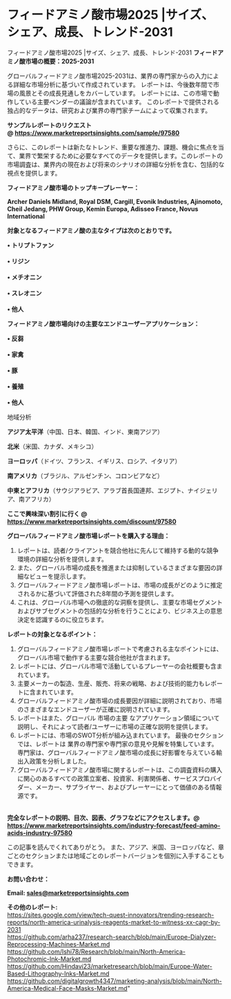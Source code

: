# フィードアミノ酸市場2025 |サイズ、シェア、成長、トレンド-2031
 フィードアミノ酸市場2025 |サイズ、シェア、成長、トレンド-2031
<strong><b>フィードアミノ酸市場の概要：2025-2031</b></strong>

グローバルフィードアミノ酸市場2025-2031は、業界の専門家からの入力による詳細な市場分析に基づいて作成されています。 レポートは、今後数年間で市場の風景とその成長見通しをカバーしています。 レポートには、この市場で動作している主要ベンダーの議論が含まれています。 このレポートで提供される独占的なデータは、研究および業界の専門家チームによって収集されます。

<strong>サンプルレポートのリクエスト @ <a href=https://www.marketreportsinsights.com/sample/97580>https://www.marketreportsinsights.com/sample/97580</a></strong>

さらに、このレポートは新たなトレンド、重要な推進力、課題、機会に焦点を当て、業界で繁栄するために必要なすべてのデータを提供します。このレポートの市場調査は、業界内の現在および将来のシナリオの詳細な分析を含む、包括的な視点を提供します。

<strong>フィードアミノ酸市場のトップキープレーヤー：</strong>

<strong>Archer Daniels Midland, Royal DSM, Cargill, Evonik Industries, Ajinomoto, Cheil Jedang, PHW Group, Kemin Europa, Adisseo France, Novus International</strong>

<strong><b>対象となるフィードアミノ酸の主なタイプは次のとおりです。</b></strong>

<strong>• トリプトファン<br><br>• リジン<br><br>• メチオニン<br><br>• スレオニン<br><br>• 他人</strong>

<strong><b>フィードアミノ酸市場向けの主要なエンドユーザーアプリケーション：</b></strong>

<strong>• 反芻<br><br>• 家禽<br><br>• 豚<br><br>• 養殖<br><br>• 他人</strong>

 地域分析

<strong><b>アジア太平洋</b></strong>（中国、日本、韓国、インド、東南アジア）

<strong><b>北米</b></strong>（米国、カナダ、メキシコ）

<strong><b>ヨーロッパ</b></strong>（ドイツ、フランス、イギリス、ロシア、イタリア）

<strong><b>南アメリカ</b></strong>（ブラジル、アルゼンチン、コロンビアなど）

<strong><b>中東とアフリカ</b></strong>（サウジアラビア、アラブ首長国連邦、エジプト、ナイジェリア、南アフリカ）

<strong>ここで興味深い割引に行く @ <a href=https://www.marketreportsinsights.com/discount/97580>https://www.marketreportsinsights.com/discount/97580</a></strong>

<strong><b>グローバルフィードアミノ酸市場レポートを購入する理由：</b></strong>
<ol>
  <li>レポートは、読者/クライアントを競合他社に先んじて維持する動的な競争環境の詳細な分析を提供します。</li>
  <li>また、グローバル市場の成長を推進または抑制しているさまざまな要因の詳細なビューを提示します。</li>
  <li>グローバルフィードアミノ酸市場レポートは、市場の成長がどのように推定されるかに基づいて評価された8年間の予測を提供します。</li>
  <li>これは、グローバル市場への徹底的な洞察を提供し、主要な市場セグメントおよびサブセグメントの包括的な分析を行うことにより、ビジネス上の意思決定を認識するのに役立ちます。</li>
</ol>
<strong><b>レポートの対象となるポイント：</b></strong>
<ol>
  <li>グローバルフィードアミノ酸市場レポートで考慮される主なポイントには、グローバル市場で動作する主要な競合他社が含まれます。</li>
  <li>レポートには、グローバル市場で活動しているプレーヤーの会社概要も含まれています。</li>
  <li>主要メーカーの製造、生産、販売、将来の戦略、および技術的能力もレポートに含まれています。</li>
  <li>グローバルフィードアミノ酸市場の成長要因が詳細に説明されており、市場のさまざまなエンドユーザーが正確に説明されています。</li>
  <li>レポートはまた、グローバル 市場の主要 なアプリケーション領域について説明し、それによって読者/ユーザーに市場の正確な説明を提供します。</li>
  <li>レポートには、市場のSWOT分析が組み込まれています。 最後のセクションでは、レポートは 業界の専門家や専門家の意見や見解を特集しています。 専門家は、グローバルフィードアミノ酸市場の成長に好影響を与えている輸出入政策を分析しました。</li>
  <li>グローバルフィードアミノ酸市場に関するレポートは、この調査資料の購入に関心のあるすべての政策立案者、投資家、利害関係者、サービスプロバイダー、メーカー、サプライヤー、およびプレーヤーにとって価値のある情報源です。</li>
</ol><br>
<strong>完全なレポートの説明、目次、図表、グラフなどにアクセスします。@ <a href=https://www.marketreportsinsights.com/industry-forecast/feed-amino-acids-industry-97580>https://www.marketreportsinsights.com/industry-forecast/feed-amino-acids-industry-97580</a></strong>

この記事を読んでくれてありがとう。 また、アジア、米国、ヨーロッパなど、章ごとのセクションまたは地域ごとのレポートバージョンを個別に入手することもできます。

<strong><b>お問い合わせ：</b></strong>

<strong>Email: </strong><a href=mailto:sales@marketreportsinsights.com><strong>sales@marketreportsinsights.com</strong></a>

<strong>その他のレポート:</strong>
<br>
<a href=https://sites.google.com/view/tech-quest-innovators/trending-research-reports/north-america-urinalysis-reagents-market-to-witness-xx-cagr-by-2031>https://sites.google.com/view/tech-quest-innovators/trending-research-reports/north-america-urinalysis-reagents-market-to-witness-xx-cagr-by-2031</a>
<br>
<a href=https://github.com/arha237/research-search/blob/main/Europe-Dialyzer-Reprocessing-Machines-Market.md>https://github.com/arha237/research-search/blob/main/Europe-Dialyzer-Reprocessing-Machines-Market.md</a>
<br>
<a href=https://github.com/Ishi78/Research/blob/main/North-America-Photochromic-Ink-Market.md>https://github.com/Ishi78/Research/blob/main/North-America-Photochromic-Ink-Market.md</a>
<br>
<a href=https://github.com/Hindavi23/marketresearch/blob/main/Europe-Water-Based-Lithography-Inks-Market.md>https://github.com/Hindavi23/marketresearch/blob/main/Europe-Water-Based-Lithography-Inks-Market.md</a>
<br>
<a href=https://github.com/digitalgrowth4347/marketing-analysis/blob/main/North-America-Medical-Face-Masks-Market.md>https://github.com/digitalgrowth4347/marketing-analysis/blob/main/North-America-Medical-Face-Masks-Market.md</a>"
